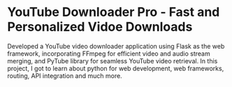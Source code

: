 # YouTube Downloader Pro - Fast and Personalized Vidoe Downloads

Developed a YouTube video downloader application using Flask as the web framework, incorporating FFmpeg for efficient video and audio stream merging, and PyTube library for seamless YouTube video retrieval. In this project, I got to learn about python for web development, web frameworks, routing, API integration and much more.

